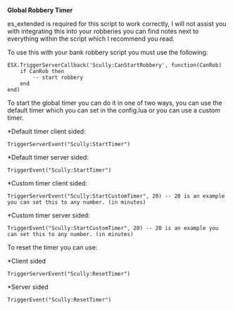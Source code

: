 **Global Robbery Timer**                
	  
	  
es_extended is required for this script to work correctly, I will not assist you with integrating this into your robberies you can find notes next to everything within the script which I recommend you read.	  
	  

To use this with your bank robbery script you must use the following:

    ESX.TriggerServerCallback('Scully:CanStartRobbery', function(CanRob)
	    if CanRob then
		    -- start robbery
	    end
    end)

To start the global timer you can do it in one of two ways, you can use the default timer which you can set in the config.lua or you can use a custom timer.

*Default timer client sided:

    TriggerServerEvent("Scully:StartTimer")
   
*Default timer server sided:

    TriggerEvent("Scully:StartTimer")
    
*Custom timer client sided:

    TriggerServerEvent("Scully:StartCustomTimer", 20) -- 20 is an example you can set this to any number. (in minutes)
   
*Custom timer server sided:

    TriggerEvent("Scully:StartCustomTimer", 20) -- 20 is an example you can set this to any number. (in minutes)
    
To reset the timer you can use:

*Client sided
    
    TriggerServerEvent("Scully:ResetTimer")
    
*Server sided
    
    TriggerEvent("Scully:ResetTimer")
